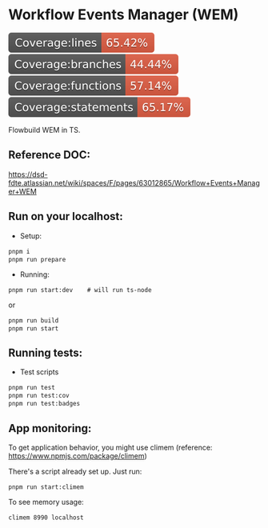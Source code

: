 # Workflow Events Manager (WEM)
![Coverage lines](./coverage/badge-lines.svg)
![Coverage branches](./coverage/badge-branches.svg)
![Coverage functions](./coverage/badge-functions.svg)
![Coverage statements](./coverage/badge-statements.svg)

Flowbuild WEM in TS.

## Reference DOC:
https://dsd-fdte.atlassian.net/wiki/spaces/F/pages/63012865/Workflow+Events+Manager+WEM

## Run on your localhost:
* Setup:
```
pnpm i
pnpm run prepare
```
* Running:
```
pnpm run start:dev    # will run ts-node
```
or
```
pnpm run build
pnpm run start
```
## Running tests:
* Test scripts
```
pnpm run test
pnpm run test:cov
pnpm run test:badges
```

## App monitoring:
To get application behavior, you might use climem (reference: https://www.npmjs.com/package/climem)

There's a script already set up. Just run:
```
pnpm run start:climem
```

To see memory usage:
```
climem 8990 localhost
```